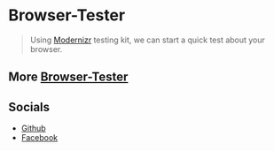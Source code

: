 # Browser-Tester

> Using [Modernizr](https://modernizr.com/) testing kit, we can start a quick test about 
> your browser.

## More [Browser-Tester](https://github.com/jxmked/Browser-Tester)


## Socials

- [Github](https://github.com/jxmked)
- [Facebook](https://www.facebook.com/deguia25)
